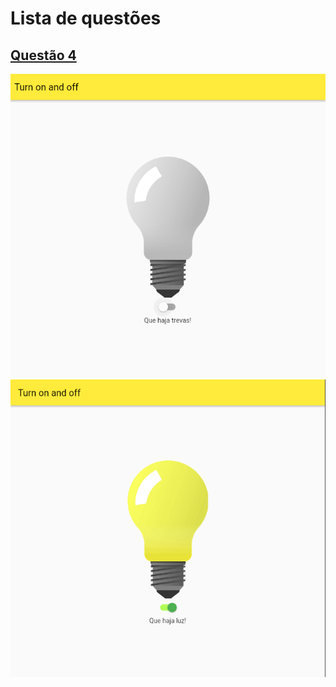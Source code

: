 # Lista de questões

## [Questão 4](https://github.com/MariaAlice00/ifpi-ads-programacao-para-dispositivos-moveis/tree/main/atividade12/turn_on_off)
![](assets/04-off.png)
![](assets/04-on.png)
